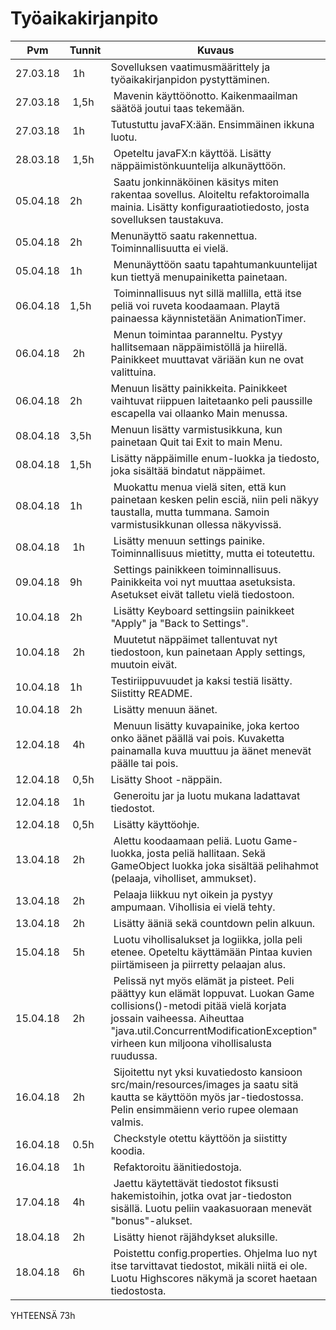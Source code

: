 # Työaikakirjanpito

 Pvm | Tunnit | Kuvaus
 ---- | ---- | ----
 27.03.18 | 1h | Sovelluksen vaatimusmäärittely ja työaikakirjanpidon pystyttäminen.
 27.03.18 | 1,5h | Mavenin käyttöönotto. Kaikenmaailman säätöä joutui taas tekemään.
 27.03.18 | 1h | Tutustuttu javaFX:ään. Ensimmäinen ikkuna luotu.
 28.03.18 | 1,5h | Opeteltu javaFX:n käyttöä. Lisätty näppäimistönkuuntelija alkunäyttöön.
 05.04.18 | 2h | Saatu jonkinnäköinen käsitys miten rakentaa sovellus. Aloiteltu refaktoroimalla mainia. Lisätty konfiguraatiotiedosto, josta sovelluksen taustakuva.
 05.04.18 | 2h | Menunäyttö saatu rakennettua. Toiminnallisuutta ei vielä.
 05.04.18 | 1h | Menunäyttöön saatu tapahtumankuuntelijat kun tiettyä menupainiketta painetaan.
 06.04.18 | 1,5h | Toiminnallisuus nyt sillä mallilla, että itse peliä voi ruveta koodaamaan. Playtä painaessa käynnistetään AnimationTimer.
 06.04.18 | 2h | Menun toimintaa paranneltu. Pystyy hallitsemaan näppäimistöllä ja hiirellä. Painikkeet muuttavat väriään kun ne ovat valittuina.
 06.04.18 | 2h | Menuun lisätty painikkeita. Painikkeet vaihtuvat riippuen laitetaanko peli paussille escapella vai ollaanko Main menussa.
 08.04.18 | 3,5h | Menuun lisätty varmistusikkuna, kun painetaan Quit tai Exit to main Menu.
 08.04.18 | 1,5h | Lisätty näppäimille enum-luokka ja tiedosto, joka sisältää bindatut näppäimet.
 08.04.18 | 1h | Muokattu menua vielä siten, että kun painetaan kesken pelin esciä, niin peli näkyy taustalla, mutta tummana. Samoin varmistusikkunan ollessa näkyvissä.
 08.04.18 | 1h | Lisätty menuun settings painike. Toiminnallisuus mietitty, mutta ei toteutettu.
 09.04.18 | 9h | Settings painikkeen toiminnallisuus. Painikkeita voi nyt muuttaa asetuksista. Asetukset eivät talletu vielä tiedostoon.
 10.04.18 | 2h | Lisätty Keyboard settingsiin painikkeet "Apply" ja "Back to Settings".
 10.04.18 | 2h | Muutetut näppäimet tallentuvat nyt tiedostoon, kun painetaan Apply settings, muutoin eivät.
 10.04.18 | 1h | Testiriippuvuudet ja kaksi testiä lisätty. Siistitty README.
 10.04.18 | 2h | Lisätty menuun äänet.
 12.04.18 | 4h | Menuun lisätty kuvapainike, joka kertoo onko äänet päällä vai pois. Kuvaketta painamalla kuva muuttuu ja äänet menevät päälle tai pois.
 12.04.18 | 0,5h | Lisätty Shoot -näppäin.
 12.04.18 | 1h | Generoitu jar ja luotu mukana ladattavat tiedostot.
 12.04.18 | 0,5h | Lisätty käyttöohje.
 13.04.18 | 2h | Alettu koodaamaan peliä. Luotu Game-luokka, josta peliä hallitaan. Sekä GameObject luokka joka sisältää pelihahmot (pelaaja, viholliset, ammukset).
 13.04.18 | 2h | Pelaaja liikkuu nyt oikein ja pystyy ampumaan. Vihollisia ei vielä tehty.
 13.04.18 | 2h | Lisätty ääniä sekä countdown pelin alkuun.
 15.04.18 | 5h | Luotu vihollisalukset ja logiikka, jolla peli etenee. Opeteltu käyttämään Pintaa kuvien piirtämiseen ja piirretty pelaajan alus.
 15.04.18 | 2h | Pelissä nyt myös elämät ja pisteet. Peli päättyy kun elämät loppuvat. Luokan Game collisions()-metodi pitää vielä korjata jossain vaiheessa. Aiheuttaa "java.util.ConcurrentModificationException" virheen kun miljoona vihollisalusta ruudussa.
 16.04.18 | 2h | Sijoitettu nyt yksi kuvatiedosto kansioon src/main/resources/images ja saatu sitä kautta se käyttöön myös jar-tiedostossa. Pelin ensimmäienn verio rupee olemaan valmis.
 16.04.18 | 0.5h | Checkstyle otettu käyttöön ja siistitty koodia.
 16.04.18 | 1h | Refaktoroitu äänitiedostoja.
 17.04.18 | 4h | Jaettu käytettävät tiedostot fiksusti hakemistoihin, jotka ovat jar-tiedoston sisällä. Luotu peliin vaakasuoraan menevät "bonus"-alukset.
 18.04.18 | 2h | Lisätty hienot räjähdykset aluksille.
 18.04.18 | 6h | Poistettu config.properties. Ohjelma luo nyt itse tarvittavat tiedostot, mikäli niitä ei ole. Luotu Highscores näkymä ja scoret haetaan tiedostosta.
 YHTEENSÄ 73h
